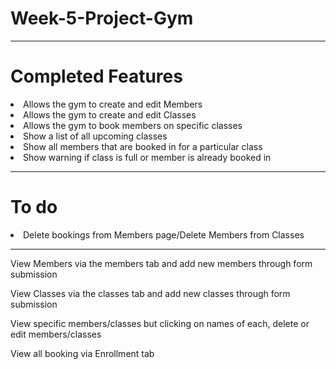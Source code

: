 # Week-5-Project-Gym
<hr>
<h1>Completed Features</h1>
<li>Allows the gym to create and edit Members
<li>Allows the gym to create and edit Classes
<li>Allows the gym to book members on specific classes
<li>Show a list of all upcoming classes
<li>Show all members that are booked in for a particular class
<li>Show warning if class is full or member is already booked in
<hr>
<h1>To do</h1>
<li>Delete bookings from Members page/Delete Members from Classes


<hr>

<p>View Members via the members tab and add new members through form submission</p>
<p>View Classes via the classes tab and add new classes through form submission</p>
<p>View specific members/classes but clicking on names of each, delete or edit members/classes</p>
<p>View all booking via Enrollment tab</p>